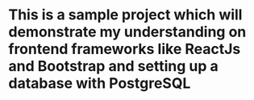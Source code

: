 # This is a sample project which will demonstrate my understanding on frontend frameworks like ReactJs and Bootstrap and setting up a database with PostgreSQL
